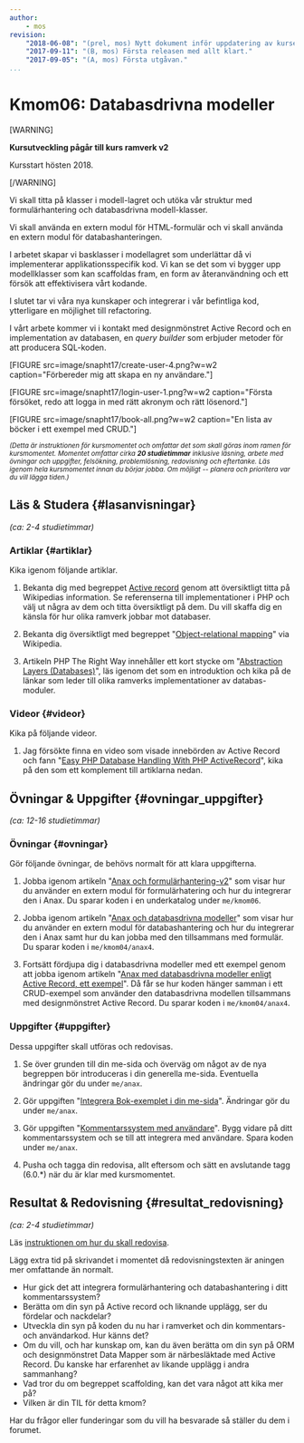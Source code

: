 ```yaml
---
author:
    - mos
revision:
    "2018-06-08": "(prel, mos) Nytt dokument inför uppdatering av kursen."
    "2017-09-11": "(B, mos) Första releasen med allt klart."
    "2017-09-05": "(A, mos) Första utgåvan."
...
```

Kmom06: Databasdrivna modeller
==================================

[WARNING]

**Kursutveckling pågår till kurs ramverk v2**

Kursstart hösten 2018.

[/WARNING]

Vi skall titta på klasser i modell-lagret och utöka vår struktur med formulärhantering och databasdrivna modell-klasser.

Vi skall använda en extern modul för HTML-formulär och vi skall använda en extern modul för databashanteringen.

I arbetet skapar vi basklasser i modellagret som underlättar då vi implementerar applikationsspecifik kod. Vi kan se det som vi bygger upp modellklasser som kan scaffoldas fram, en form av återanvändning och ett försök att effektivisera vårt kodande.

I slutet tar vi våra nya kunskaper och integrerar i vår befintliga kod, ytterligare en möjlighet till refactoring.

I vårt arbete kommer vi i kontakt med designmönstret Active Record och en implementation av databasen, en _query builder_ som erbjuder metoder för att producera SQL-koden.

<!--more-->

[FIGURE src=image/snapht17/create-user-4.png?w=w2 caption="Förbereder mig att skapa en ny användare."]

[FIGURE src=image/snapht17/login-user-1.png?w=w2 caption="Första försöket, redo att logga in med rätt akronym och rätt lösenord."]

[FIGURE src=image/snapht17/book-all.png?w=w2 caption="En lista av böcker i ett exempel med CRUD."]

<small><i>(Detta är instruktionen för kursmomentet och omfattar det som skall göras inom ramen för kursmomentet. Momentet omfattar cirka **20 studietimmar** inklusive läsning, arbete med övningar och uppgifter, felsökning, problemlösning, redovisning och eftertanke. Läs igenom hela kursmomentet innan du börjar jobba. Om möjligt -- planera och prioritera var du vill lägga tiden.)</i></small>



Läs & Studera  {#lasanvisningar}
---------------------------------

*(ca: 2-4 studietimmar)*



### Artiklar {#artiklar}

Kika igenom följande artiklar.

1. Bekanta dig med begreppet [Active record](https://en.wikipedia.org/wiki/Active_record_pattern) genom att översiktligt titta på Wikipedias information. Se referenserna till implementationer i PHP och välj ut några av dem och titta översiktligt på dem. Du vill skaffa dig en känsla för hur olika ramverk jobbar mot databaser.

1. Bekanta dig översiktligt med begreppet "[Object-relational mapping](https://en.wikipedia.org/wiki/Object-relational_mapping)" via Wikipedia. 

1. Artikeln PHP The Right Way innehåller ett kort stycke om "[Abstraction Layers (Databases)](http://www.phptherightway.com/#databases_abstraction_layers)", läs igenom det som en introduktion och kika på de länkar som leder till olika ramverks implementationer av databas-moduler.

<!--
1. Utifrån artiklarna så väljer du att översiktligt studera någon implementation av PHP ORM eller PHP Active Record. Du har nytta av det inför skrivövningen.
-->



### Videor {#videor}

Kika på följande videor.

1. Jag försökte finna en video som visade innebörden av Active Record och fann "[Easy PHP Database Handling With PHP ActiveRecord](https://www.youtube.com/watch?v=9Oau7fLiq7Y)", kika på den som ett komplement till artiklarna nedan.



Övningar & Uppgifter  {#ovningar_uppgifter}
-------------------------------------------

*(ca: 12-16 studietimmar)*



### Övningar {#ovningar}

Gör följande övningar, de behövs normalt för att klara uppgifterna.

1. Jobba igenom artikeln "[Anax och formulärhantering-v2](kunskap/anax-och-formularhantering-v2)" som visar hur du använder en extern modul för formulärhatering och hur du integrerar den i Anax. Du sparar koden i en underkatalog under `me/kmom06`.

1. Jobba igenom artikeln "[Anax och databasdrivna modeller](kunskap/anax-och-databasdrivna-modeller)" som visar hur du använder en extern modul för databashantering och hur du integrerar den i Anax samt hur du kan jobba med den tillsammans med formulär. Du sparar koden i `me/kmom04/anax4`.

1. Fortsätt fördjupa dig i databasdrivna modeller med ett exempel genom att jobba igenom artikeln "[Anax med databasdrivna modeller enligt Active Record, ett exempel](kunskap/anax-med-databasdrivna-modeller-enligt-active-record-ett-exempel)". Då får se hur koden hänger samman i ett CRUD-exempel som använder den databasdrivna modellen tillsammans med designmönstret Active Record. Du sparar koden i `me/kmom04/anax4`.



### Uppgifter {#uppgifter}

Dessa uppgifter skall utföras och redovisas.

1. Se över grunden till din me-sida och överväg om något av de nya begreppen bör introduceras i din generella me-sida. Eventuella ändringar gör du under `me/anax`.

1. Gör uppgiften "[Integrera Bok-exemplet i din me-sida](uppgift/integrera-bok-exempel-i-din-me-sida)". Ändringar gör du under `me/anax`.

1. Gör uppgiften "[Kommentarssystem med användare](uppgift/kommentarssystem-med-anvandare)". Bygg vidare på ditt kommentarssystem och se till att integrera med användare. Spara koden under `me/anax`.

1. Pusha och tagga din redovisa, allt eftersom och sätt en avslutande tagg (6.0.\*) när du är klar med kursmomentet.

<!--
1. Skriv gruppvis en artikel om ["Active record"](uppgift/skriv-artikel-om-active-record) (eller ORM, bra eller dåligt). Spara artikeln i din me-sida.
-->



Resultat & Redovisning  {#resultat_redovisning}
-----------------------------------------------

*(ca: 2-4 studietimmar)*

Läs [instruktionen om hur du skall redovisa](./../redovisa).

Lägg extra tid på skrivandet i momentet då redovisningstexten är aningen mer omfattande än normalt.

* Hur gick det att integrera formulärhantering och databashantering i ditt kommentarssystem?
* Berätta om din syn på Active record och liknande upplägg, ser du fördelar och nackdelar?
* Utveckla din syn på koden du nu har i ramverket och din kommentars- och användarkod. Hur känns det?
* Om du vill, och har kunskap om, kan du även berätta om din syn på ORM och designmönstret Data Mapper som är närbesläktade med Active Record. Du kanske har erfarenhet av likande upplägg i andra sammanhang?
* Vad tror du om begreppet scaffolding, kan det vara något att kika mer på?
* Vilken är din TIL för detta kmom?

Har du frågor eller funderingar som du vill ha besvarade så ställer du dem i forumet.
